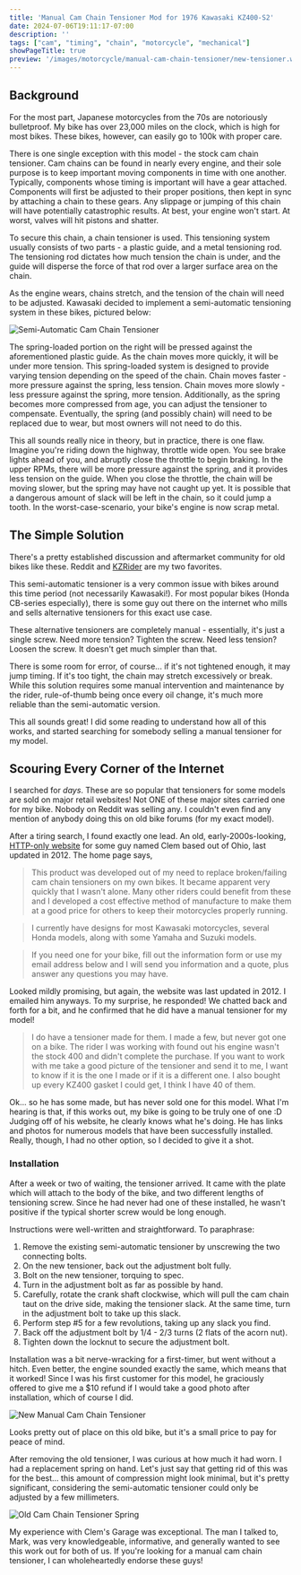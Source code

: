 ```yaml
---
title: 'Manual Cam Chain Tensioner Mod for 1976 Kawasaki KZ400-S2'
date: 2024-07-06T19:11:17-07:00
description: ''
tags: ["cam", "timing", "chain", "motorcycle", "mechanical"]
showPageTitle: true
preview: '/images/motorcycle/manual-cam-chain-tensioner/new-tensioner.webp'
---
```


## Background
For the most part, Japanese motorcycles from the 70s are notoriously bulletproof.
My bike has over 23,000 miles on the clock, which is high for most bikes.
These bikes, however, can easily go to 100k with proper care.

There is one single exception with this model - the stock cam chain tensioner.
Cam chains can be found in nearly every engine, and their sole purpose is to keep important moving components in time with one another.
Typically, components whose timing is important will have a gear attached.
Components will first be adjusted to their proper positions, then kept in sync by attaching a chain to these gears.
Any slippage or jumping of this chain will have potentially catastrophic results.
At best, your engine won't start.
At worst, valves will hit pistons and shatter.

To secure this chain, a chain tensioner is used.
This tensioning system usually consists of two parts - a plastic guide, and a metal tensioning rod.
The tensioning rod dictates how much tension the chain is under, and the guide will disperse the force of that rod over a larger surface area on the chain.

As the engine wears, chains stretch, and the tension of the chain will need to be adjusted.
Kawasaki decided to implement a semi-automatic tensioning system in these bikes, pictured below:

![Semi-Automatic Cam Chain Tensioner](/images/motorcycle/manual-cam-chain-tensioner/old-tensioner.webp)

The spring-loaded portion on the right will be pressed against the aforementioned plastic guide.
As the chain moves more quickly, it will be under more tension.
This spring-loaded system is designed to provide varying tension depending on the speed of the chain.
Chain moves faster - more pressure against the spring, less tension.
Chain moves more slowly - less pressure against the spring, more tension.
Additionally, as the spring becomes more compressed from age, you can adjust the tensioner to compensate.
Eventually, the spring (and possibly chain) will need to be replaced due to wear, but most owners will not need to do this.

This all sounds really nice in theory, but in practice, there is one flaw.
Imagine you're riding down the highway, throttle wide open.
You see brake lights ahead of you, and abruptly close the throttle to begin braking.
In the upper RPMs, there will be more pressure against the spring, and it provides less tension on the guide.
When you close the throttle, the chain will be moving slower, but the spring may have not caught up yet.
It is possible that a dangerous amount of slack will be left in the chain, so it could jump a tooth.
In the worst-case-scenario, your bike's engine is now scrap metal.

## The Simple Solution
There's a pretty established discussion and aftermarket community for old bikes like these.
Reddit and [KZRider](kzrider.com) are my two favorites.

This semi-automatic tensioner is a very common issue with bikes around this time period (not necessarily Kawasaki!).
For most popular bikes (Honda CB-series especially), there is some guy out there on the internet who mills and sells alternative tensioners for this exact use case.

These alternative tensioners are completely manual - essentially, it's just a single screw.
Need more tension? Tighten the screw.
Need less tension? Loosen the screw.
It doesn't get much simpler than that.

There is some room for error, of course... if it's not tightened enough, it may jump timing.
If it's too tight, the chain may stretch excessively or break.
While this solution requires some manual intervention and maintenance by the rider, rule-of-thumb being once every oil change, it's much more reliable than the semi-automatic version.

This all sounds great! I did some reading to understand how all of this works, and started searching for somebody selling a manual tensioner for my model.

## Scouring Every Corner of the Internet
I searched for *days*.
These are so popular that tensioners for some models are sold on major retail websites!
Not ONE of these major sites carried one for my bike.
Nobody on Reddit was selling any.
I couldn't even find any mention of anybody doing this on old bike forums (for my exact model).

After a tiring search, I found exactly one lead.
An old, early-2000s-looking, [HTTP-only website](http://clems-garage.com) for some guy named Clem based out of Ohio, last updated in 2012.
The home page says,
> This product was developed out of my need to replace broken/failing cam chain tensioners on my own bikes.  It became apparent very quickly that I wasn't alone.  Many other riders could benefit from these and I developed a cost effective method of manufacture to make them at a good price for others to keep their motorcycles properly running. 

> I currently have designs for most Kawasaki motorcycles, several Honda models, along with some Yamaha and Suzuki models.

> If you need one for your bike, fill out the information form or use my email address below and I will send you information and a quote, plus answer any questions you may have.

Looked mildly promising, but again, the website was last updated in 2012.
I emailed him anyways.
To my surprise, he responded! We chatted back and forth for a bit, and he confirmed that he did have a manual tensioner for my model!

> I do have a tensioner made for them. I made a few, but never got one on a bike. The rider I was working with found out his engine wasn't the stock 400 and didn't complete the purchase. If you want to work with me take a good picture of the tensioner and send it to me, I want to know if it is the one I made or if it is a different one. I also bought up every KZ400 gasket I could get, I think I have 40 of them.

Ok... so he has some made, but has never sold one for this model.
What I'm hearing is that, if this works out, my bike is going to be truly one of one :D
Judging off of his website, he clearly knows what he's doing.
He has links and photos for numerous models that have been successfully installed.
Really, though, I had no other option, so I decided to give it a shot.

### Installation
After a week or two of waiting, the tensioner arrived.
It came with the plate which will attach to the body of the bike, and two different lengths of tensioning screw.
Since he had never had one of these installed, he wasn't positive if the typical shorter screw would be long enough.

Instructions were well-written and straightforward. To paraphrase:

1. Remove the existing semi-automatic tensioner by unscrewing the two connecting bolts.
2. On the new tensioner, back out the adjustment bolt fully.
3. Bolt on the new tensioner, torquing to spec.
4. Turn in the adjustment bolt as far as possible by hand.
5. Carefully, rotate the crank shaft clockwise, which will pull the cam chain taut on the drive side, making the tensioner slack. At the same time, turn in the adjustment bolt to take up this slack.
6. Perform step #5 for a few revolutions, taking up any slack you find.
7. Back off the adjustment bolt by 1/4 - 2/3 turns (2 flats of the acorn nut).
8. Tighten down the locknut to secure the adjustment bolt.

Installation was a bit nerve-wracking for a first-timer, but went without a hitch.
Even better, the engine sounded exactly the same, which means that it worked!
Since I was his first customer for this model, he graciously offered to give me a $10 refund if I would take a good photo after installation, which of course I did.

![New Manual Cam Chain Tensioner](/images/motorcycle/manual-cam-chain-tensioner/new-tensioner.webp)

Looks pretty out of place on this old bike, but it's a small price to pay for peace of mind.

After removing the old tensioner, I was curious at how much it had worn.
I had a replacement spring on hand. Let's just say that getting rid of this was for the best... this amount of compression might look minimal, but it's pretty significant, considering the semi-automatic tensioner could only be adjusted by a few millimeters.

![Old Cam Chain Tensioner Spring](/images/motorcycle/manual-cam-chain-tensioner/old-tensioner-spring.webp)

My experience with Clem's Garage was exceptional.
The man I talked to, Mark, was very knowledgeable, informative, and generally wanted to see this work out for both of us.
If you're looking for a manual cam chain tensioner, I can wholeheartedly endorse these guys!
